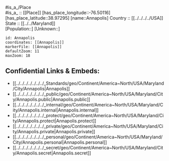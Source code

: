 ﻿---
location: [38.97295,-76.50116] 
mapzoom: [7,12] 
mapmarker: city 
type: City
tags:
- geo/City


SpocWebEntityId: 36091
isDeleted: false
confidential: public

---
#is_a_/Place  
#is_a_ :: [[Place]] 
[has_place_longitude::-76.50116] 
[has_place_latitude::38.97295] 
[name::Annapolis] 
Country :: [[../../../../USA]]  
State :: [[../../Maryland]]  
[Population::] 
[Unknown::] 


```leaflet
id: Annapolis
coordinates: [[Annapolis]] 
markerFile: [[Annapolis]] 
defaultZoom: 11 
maxZoom: 18
```


## Confidential Links & Embeds: 
- [[../../../../../../../_Standards/geo/Continent/America~North/USA/Maryland/City/Annapolis|Annapolis]] 
- [[../../../../../../../_public/geo/Continent/America~North/USA/Maryland/City/Annapolis.public|Annapolis.public]] 
- [[../../../../../../../_internal/geo/Continent/America~North/USA/Maryland/City/Annapolis.internal|Annapolis.internal]] 
- [[../../../../../../../_protect/geo/Continent/America~North/USA/Maryland/City/Annapolis.protect|Annapolis.protect]] 
- [[../../../../../../../_private/geo/Continent/America~North/USA/Maryland/City/Annapolis.private|Annapolis.private]] 
- [[../../../../../../../_personal/geo/Continent/America~North/USA/Maryland/City/Annapolis.personal|Annapolis.personal]] 
- [[../../../../../../../_secret/geo/Continent/America~North/USA/Maryland/City/Annapolis.secret|Annapolis.secret]] 
